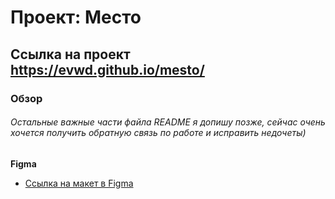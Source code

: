 # Проект: Место
## Ссылка на проект https://evwd.github.io/mesto/
### Обзор
###### Остальные важные части файла README я допишу позже, сейчас очень хочется получить обратную связь по работе и исправить недочеты)

**Figma**

* [Ссылка на макет в Figma](https://www.figma.com/file/2cn9N9jSkmxD84oJik7xL7/JavaScript.-Sprint-4?node-id=0%3A1)


